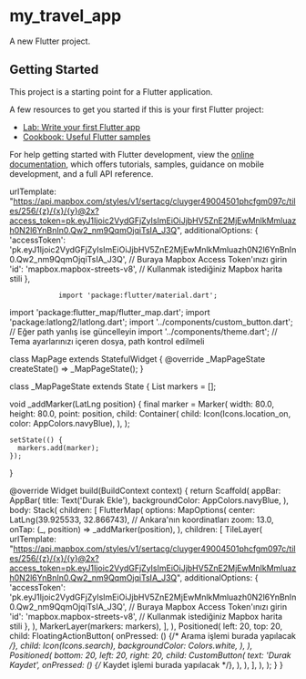 # my_travel_app

A new Flutter project.

## Getting Started

This project is a starting point for a Flutter application.

A few resources to get you started if this is your first Flutter project:

- [Lab: Write your first Flutter app](https://docs.flutter.dev/get-started/codelab)
- [Cookbook: Useful Flutter samples](https://docs.flutter.dev/cookbook)

For help getting started with Flutter development, view the
[online documentation](https://docs.flutter.dev/), which offers tutorials,
samples, guidance on mobile development, and a full API reference.


 urlTemplate: "https://api.mapbox.com/styles/v1/sertacg/cluyger49004501phcfgm097c/tiles/256/{z}/{x}/{y}@2x?access_token=pk.eyJ1Ijoic2VydGFjZyIsImEiOiJjbHV5ZnE2MjEwMnlkMmluazh0N2l6YnBnIn0.Qw2_nm9QqmOjqiTsIA_J3Q",
                additionalOptions: {
                  'accessToken': 'pk.eyJ1Ijoic2VydGFjZyIsImEiOiJjbHV5ZnE2MjEwMnlkMmluazh0N2l6YnBnIn0.Qw2_nm9QqmOjqiTsIA_J3Q', // Buraya Mapbox Access Token'ınızı girin
                  'id': 'mapbox.mapbox-streets-v8', // Kullanmak istediğiniz Mapbox harita stili
                },




                import 'package:flutter/material.dart';
import 'package:flutter_map/flutter_map.dart';
import 'package:latlong2/latlong.dart';
import '../components/custom_button.dart'; // Eğer path yanlış ise güncelleyin
import '../components/theme.dart'; // Tema ayarlarınızı içeren dosya, path kontrol edilmeli

class MapPage extends StatefulWidget {
  @override
  _MapPageState createState() => _MapPageState();
}

class _MapPageState extends State<MapPage> {
  List<Marker> markers = [];

  void _addMarker(LatLng position) {
    final marker = Marker(
      width: 80.0,
      height: 80.0,
      point: position,
      child: Container(
        child: Icon(Icons.location_on, color: AppColors.navyBlue),
      ),
    );

    setState(() {
      markers.add(marker);
    });
  }

  @override
  Widget build(BuildContext context) {
    return Scaffold(
      appBar: AppBar(
        title: Text('Durak Ekle'),
        backgroundColor: AppColors.navyBlue,
      ),
      body: Stack(
        children: [
          FlutterMap(
            options: MapOptions(
              center: LatLng(39.925533, 32.866743), // Ankara'nın koordinatları
              zoom: 13.0,
              onTap: (_, position) => _addMarker(position),
            ),
            children: [
              TileLayer(
               urlTemplate: "https://api.mapbox.com/styles/v1/sertacg/cluyger49004501phcfgm097c/tiles/256/{z}/{x}/{y}@2x?access_token=pk.eyJ1Ijoic2VydGFjZyIsImEiOiJjbHV5ZnE2MjEwMnlkMmluazh0N2l6YnBnIn0.Qw2_nm9QqmOjqiTsIA_J3Q",
                additionalOptions: {
                  'accessToken': 'pk.eyJ1Ijoic2VydGFjZyIsImEiOiJjbHV5ZnE2MjEwMnlkMmluazh0N2l6YnBnIn0.Qw2_nm9QqmOjqiTsIA_J3Q', // Buraya Mapbox Access Token'ınızı girin
                  'id': 'mapbox.mapbox-streets-v8', // Kullanmak istediğiniz Mapbox harita stili
                },
              ),
              MarkerLayer(markers: markers),
            ],
          ),
          Positioned(
            left: 20,
            top: 20,
            child: FloatingActionButton(
              onPressed: () {/* Arama işlemi burada yapılacak */},
              child: Icon(Icons.search),
              backgroundColor: Colors.white,
            ),
          ),
          Positioned(
            bottom: 20,
            left: 20,
            right: 20,
            child: CustomButton(
              text: 'Durak Kaydet',
              onPressed: () {/* Kaydet işlemi burada yapılacak */},
            ),
          ),
        ],
      ),
    );
  }
}
